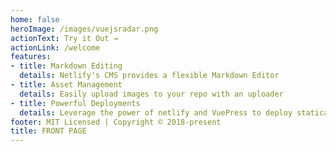 ```yaml
---
home: false 
heroImage: /images/vuejsradar.png
actionText: Try it Out →
actionLink: /welcome
features:
- title: Markdown Editing 
  details: Netlify's CMS provides a flexible Markdown Editor 
- title: Asset Management 
  details: Easily upload images to your repo with an uploader 
- title: Powerful Deployments
  details: Leverage the power of netlify and VuePress to deploy statically 
footer: MIT Licensed | Copyright © 2018-present 
title: FRONT PAGE
---
```

